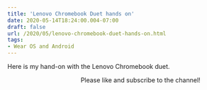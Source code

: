 ```yaml
---
title: 'Lenovo Chromebook Duet hands on'
date: 2020-05-14T18:24:00.004-07:00
draft: false
url: /2020/05/lenovo-chromebook-duet-hands-on.html
tags: 
- Wear OS and Android
---
```


  
  
  

  

  

  

Here is my hand-on with the Lenovo Chromebook duet.

  
                                          Please like and subscribe to the channel!